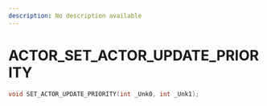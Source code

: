 ```yaml
---
description: No description available 
---
```


# ACTOR\_SET_ACTOR_UPDATE_PRIORITY

```cpp
void SET_ACTOR_UPDATE_PRIORITY(int _Unk0, int _Unk1);
```